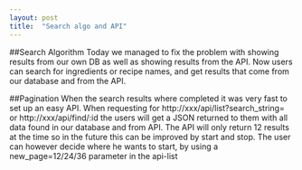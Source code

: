 ```yaml
---
layout: post
title:  "Search algo and API"
---
```


##Search Algorithm
Today we managed to fix the problem with showing results from our own DB as well as showing
results from the API. Now users can search for ingredients or recipe names, and get
results that come from our database and from the API.

##Pagination
When the search results where completed it was very fast to set up an easy API.
When requesting for http://xxx/api/list?search_string= or http://xxx/api/find/:id the users
will get a JSON returned to them with all data found in our database and from API.
The API will only return 12 results at the time so in the future this can be improved by start and stop.
The user can however decide where he wants to start, by using a new_page=12/24/36 parameter in the api-list 